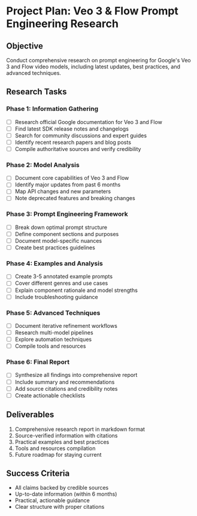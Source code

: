 # Project Plan: Veo 3 & Flow Prompt Engineering Research

## Objective
Conduct comprehensive research on prompt engineering for Google's Veo 3 and Flow video models, including latest updates, best practices, and advanced techniques.

## Research Tasks

### Phase 1: Information Gathering
- [ ] Research official Google documentation for Veo 3 and Flow
- [ ] Find latest SDK release notes and changelogs
- [ ] Search for community discussions and expert guides
- [ ] Identify recent research papers and blog posts
- [ ] Compile authoritative sources and verify credibility

### Phase 2: Model Analysis
- [ ] Document core capabilities of Veo 3 and Flow
- [ ] Identify major updates from past 6 months
- [ ] Map API changes and new parameters
- [ ] Note deprecated features and breaking changes

### Phase 3: Prompt Engineering Framework
- [ ] Break down optimal prompt structure
- [ ] Define component sections and purposes
- [ ] Document model-specific nuances
- [ ] Create best practices guidelines

### Phase 4: Examples and Analysis
- [ ] Create 3-5 annotated example prompts
- [ ] Cover different genres and use cases
- [ ] Explain component rationale and model strengths
- [ ] Include troubleshooting guidance

### Phase 5: Advanced Techniques
- [ ] Document iterative refinement workflows
- [ ] Research multi-model pipelines
- [ ] Explore automation techniques
- [ ] Compile tools and resources

### Phase 6: Final Report
- [ ] Synthesize all findings into comprehensive report
- [ ] Include summary and recommendations
- [ ] Add source citations and credibility notes
- [ ] Create actionable checklists

## Deliverables
1. Comprehensive research report in markdown format
2. Source-verified information with citations
3. Practical examples and best practices
4. Tools and resources compilation
5. Future roadmap for staying current

## Success Criteria
- All claims backed by credible sources
- Up-to-date information (within 6 months)
- Practical, actionable guidance
- Clear structure with proper citations 